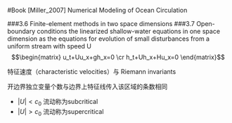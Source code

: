 #Book [Miller_2007] Numerical Modeling of Ocean Circulation

###3.6 Finite-element methods in two space dimensions
###3.7 Open-boundary conditions
the linearized shallow-water equations in one space dimension as the equations for evolution of small disturbances from a uniform stream with speed U
$$\begin{matrix}
u_t+Uu_x+gh_x=0 \cr
h_t+Uh_x+Hu_x=0 \end{matrix}$$

特征速度（characteristic velocities）与 Riemann invariants

开边界独立变量个数与边界上特征线传入该区域的条数相同

* $|U|<c_0$ 流动称为subcritical
* $|U|>c_0$ 流动称为supercritical





